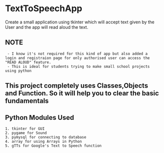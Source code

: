 # TextToSpeechApp

Create a small application using tkinter which will accept text given by the User and the app will read aloud the text.

## NOTE 
     - I know it's not required for this kind of app but also added a login and registraion page for only authorised user can access the "READ ALOUD" feature.
     - This is ideal for students trying to make small school projects using python
## This project completely uses Classes,Objects and Function. So it will help you to clear the basic fundamentals 

## Python Modules Used
    1. tkinter for GUI
    2. pygame for Sound
    3. pymysql for connecting to database
    4. array for using Arrays in Python
    5. gTTs for Google's Text to Speech function
